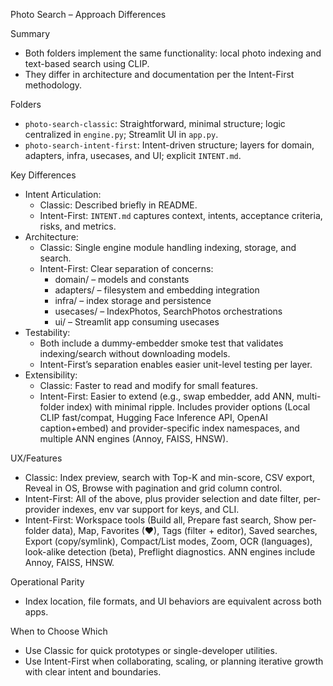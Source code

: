 Photo Search – Approach Differences

Summary
- Both folders implement the same functionality: local photo indexing and text-based search using CLIP.
- They differ in architecture and documentation per the Intent-First methodology.

Folders
- `photo-search-classic`: Straightforward, minimal structure; logic centralized in `engine.py`; Streamlit UI in `app.py`.
- `photo-search-intent-first`: Intent-driven structure; layers for domain, adapters, infra, usecases, and UI; explicit `INTENT.md`.

Key Differences
- Intent Articulation:
  - Classic: Described briefly in README.
  - Intent-First: `INTENT.md` captures context, intents, acceptance criteria, risks, and metrics.
- Architecture:
  - Classic: Single engine module handling indexing, storage, and search.
  - Intent-First: Clear separation of concerns:
    - domain/ – models and constants
    - adapters/ – filesystem and embedding integration
    - infra/ – index storage and persistence
    - usecases/ – IndexPhotos, SearchPhotos orchestrations
    - ui/ – Streamlit app consuming usecases
- Testability:
  - Both include a dummy-embedder smoke test that validates indexing/search without downloading models.
  - Intent-First’s separation enables easier unit-level testing per layer.
- Extensibility:
  - Classic: Faster to read and modify for small features.
  - Intent-First: Easier to extend (e.g., swap embedder, add ANN, multi-folder index) with minimal ripple. Includes provider options (Local CLIP fast/compat, Hugging Face Inference API, OpenAI caption+embed) and provider-specific index namespaces, and multiple ANN engines (Annoy, FAISS, HNSW).

UX/Features
- Classic: Index preview, search with Top-K and min-score, CSV export, Reveal in OS, Browse with pagination and grid column control.
- Intent-First: All of the above, plus provider selection and date filter, per-provider indexes, env var support for keys, and CLI.
- Intent-First: Workspace tools (Build all, Prepare fast search, Show per-folder data), Map, Favorites (♥), Tags (filter + editor), Saved searches, Export (copy/symlink), Compact/List modes, Zoom, OCR (languages), look-alike detection (beta), Preflight diagnostics. ANN engines include Annoy, FAISS, HNSW.

Operational Parity
- Index location, file formats, and UI behaviors are equivalent across both apps.

When to Choose Which
- Use Classic for quick prototypes or single-developer utilities.
- Use Intent-First when collaborating, scaling, or planning iterative growth with clear intent and boundaries.
